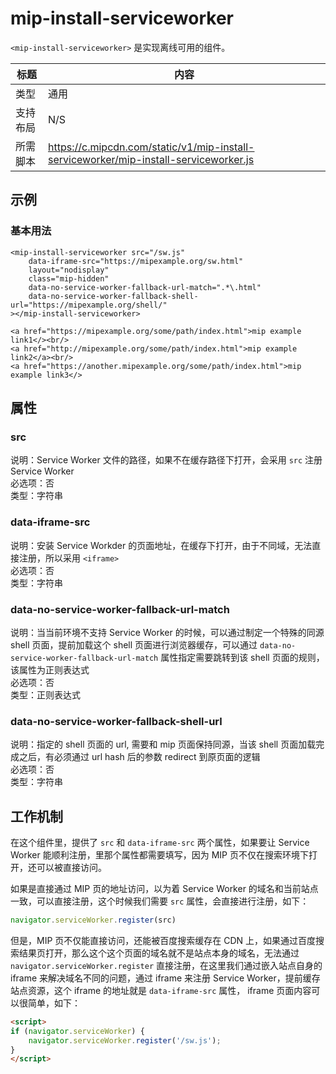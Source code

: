 # mip-install-serviceworker

`<mip-install-serviceworker>` 是实现离线可用的组件。

标题|内容
----|----
类型|通用
支持布局|N/S
所需脚本|https://c.mipcdn.com/static/v1/mip-install-serviceworker/mip-install-serviceworker.js

## 示例

### 基本用法

```
<mip-install-serviceworker src="/sw.js"
    data-iframe-src="https://mipexample.org/sw.html"
    layout="nodisplay"
    class="mip-hidden"
    data-no-service-worker-fallback-url-match=".*\.html"
    data-no-service-worker-fallback-shell-url="https://mipexample.org/shell/"
></mip-install-serviceworker>

<a href="https://mipexample.org/some/path/index.html">mip example link1</><br/>
<a href="http://mipexample.org/some/path/index.html">mip example link2</a><br/>
<a href="https://another.mipexample.org/some/path/index.html">mip example link3</>
```

## 属性

### src

说明：Service Worker 文件的路径，如果不在缓存路径下打开，会采用 `src` 注册 Service Worker  
必选项：否  
类型：字符串

### data-iframe-src

说明：安装 Service Workder 的页面地址，在缓存下打开，由于不同域，无法直接注册，所以采用 `<iframe>`  
必选项：否  
类型：字符串

### data-no-service-worker-fallback-url-match

说明：当当前环境不支持 Service Worker 的时候，可以通过制定一个特殊的同源 shell 页面，提前加载这个 shell 页面进行浏览器缓存，可以通过 `data-no-service-worker-fallback-url-match` 属性指定需要跳转到该 shell 页面的规则，该属性为正则表达式  
必选项：否  
类型：正则表达式

### data-no-service-worker-fallback-shell-url

说明：指定的 shell 页面的 url, 需要和 mip 页面保持同源，当该 shell 页面加载完成之后，有必须通过 url hash 后的参数 redirect 到原页面的逻辑  
必选项：否  
类型：字符串

## 工作机制

在这个组件里，提供了 `src` 和 `data-iframe-src` 两个属性，如果要让 Service Worker 能顺利注册，里那个属性都需要填写，因为 MIP 页不仅在搜索环境下打开，还可以被直接访问。

如果是直接通过 MIP 页的地址访问，以为着 Service Worker 的域名和当前站点一致，可以直接注册，这个时候我们需要 `src` 属性，会直接进行注册，如下：

```javascript
navigator.serviceWorker.register(src)
```

但是，MIP 页不仅能直接访问，还能被百度搜索缓存在 CDN 上，如果通过百度搜索结果页打开，那么这个这个页面的域名就不是站点本身的域名，无法通过 `navigator.serviceWorker.register` 直接注册，在这里我们通过嵌入站点自身的 iframe 来解决域名不同的问题，通过 iframe 来注册 Service Worker，提前缓存站点资源，这个 iframe 的地址就是 `data-iframe-src` 属性， iframe 页面内容可以很简单，如下：

```html
<script>
if (navigator.serviceWorker) {
    navigator.serviceWorker.register('/sw.js');
}
</script>
```
